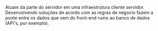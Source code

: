 Atuam da parte do servidor em uma infraestrutura cliente servidor. Desenvolvendo soluções de acordo com as regras de negocio fazem a ponte entre os dados que vem do front-end rumo ao banco de dados (API's, por exemplo).
